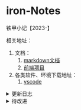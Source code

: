 # iron-Notes
铁甲小记【2023-】

相关地址：

1. 文档：
   1. [markdown文档](https://www.runoob.com/markdown/md-tutorial.html)
   2. [前端项目](https://github.com/lin-xin/vue-manage-system)
2. 各类软件、环境下载地址：
   1. [vscode](https://code.visualstudio.com/)



<details>
<summary>更新日志</summary>

- 2023-11-27:
	- 已完成
		- [x] 学习api请求：GET请求，具体更新在tools/request
		- [x] 更新前端项目
	- 未完成：
		
		- [x] POST请求【2023-11-28】
- 2023-11-28:
	- 已完成
		- [x] 学习api请求：POST请求，具体更新在tools/request
		- [x] 把js和python的脚本都写成可运行的简单程序
	- 未完成：
		- [ ] 将js文件再简化
- 2023-11-29:
	- [x] 更新项目书签
	- [x] 更新后端项目初步模型 
- 2023-12-01:
	- [x] 连接后端与数据库
	- [x] 更换前端项目模板
	- [x] 更新数据库模型文档
- 2023-12-16:
	- [x] 更新前几日数据库刷题记录
- 2024-02-22:
	- [x] 更新前端页面：登录
	- [x] 数据库增加学习记录表
	- [x] 更新后端：登录和学习记录的拉取
- 2024-02-25:
	- [x] 学习记录的拉取、添加。

</details>

<details>
<summary>待改进</summary>


- [ ] 密码使用MD5加密
- [ ] 请求使用RestAPI风格优化
- [ ] 数据库使用Redis+MySql优化 

	

</details>